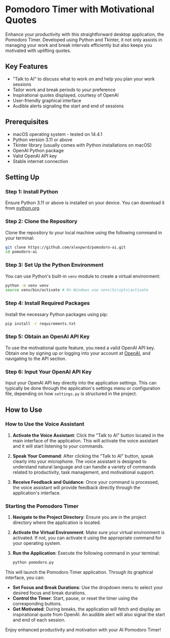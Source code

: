 # Pomodoro Timer with Motivational Quotes

Enhance your productivity with this straightforward desktop application, the Pomodoro Timer. Developed using Python and Tkinter, it not only assists in managing your work and break intervals efficiently but also keeps you motivated with uplifting quotes.

## Key Features

- "Talk to AI" to discuss what to work on and help you plan your work sessions
- Tailor work and break periods to your preference
- Inspirational quotes displayed, courtesy of OpenAI
- User-friendly graphical interface
- Audible alerts signaling the start and end of sessions

## Prerequisites

- macOS operating system - tested on 14.4.1
- Python version 3.11 or above
- Tkinter library (usually comes with Python installations on macOS)
- OpenAI Python package
- Valid OpenAI API key
- Stable internet connection

## Setting Up

### Step 1: Install Python

Ensure Python 3.11 or above is installed on your device. You can download it from [python.org](https://www.python.org/downloads/).

### Step 2: Clone the Repository

Clone the repository to your local machine using the following command in your terminal:

```bash
git clone https://github.com/alexpwrd/pomodoro-ai.git
cd pomodoro-ai
```

### Step 3: Set Up the Python Environment

You can use Python's built-in `venv` module to create a virtual environment:

```bash
python -m venv venv
source venv/bin/activate # On Windows use venv\Scripts\activate
```

### Step 4: Install Required Packages

Install the necessary Python packages using pip:

```bash
pip install -r requirements.txt
```

### Step 5: Obtain an OpenAI API Key

To use the motivational quote feature, you need a valid OpenAI API key. Obtain one by signing up or logging into your account at [OpenAI](https://www.openai.com/), and navigating to the API section.

### Step 6: Input Your OpenAI API Key

Input your OpenAI API key directly into the application settings. This can typically be done through the application's settings menu or configuration file, depending on how `settings.py` is structured in the project.

## How to Use

### How to Use the Voice Assistant

1. **Activate the Voice Assistant**: Click the "Talk to AI" button located in the main interface of the application. This will activate the voice assistant and it will start listening to your commands.

2. **Speak Your Command**: After clicking the "Talk to AI" button, speak clearly into your microphone. The voice assistant is designed to understand natural language and can handle a variety of commands related to productivity, task management, and motivational support.

3. **Receive Feedback and Guidance**: Once your command is processed, the voice assistant will provide feedback directly through the application's interface. 

### Starting the Pomodoro Timer

1. **Navigate to the Project Directory**: Ensure you are in the project directory where the application is located.

2. **Activate the Virtual Environment**: Make sure your virtual environment is activated. If not, you can activate it using the appropriate command for your operating system.

3. **Run the Application**: Execute the following command in your terminal:
   ```bash
   python pomodoro.py
   ```

This will launch the Pomodoro Timer application. Through its graphical interface, you can:

- **Set Focus and Break Durations**: Use the dropdown menu to select your desired focus and break durations.
- **Control the Timer**: Start, pause, or reset the timer using the corresponding buttons.
- **Get Motivated**: During breaks, the application will fetch and display an inspirational quote from OpenAI. An audible alert will also signal the start and end of each session.

Enjoy enhanced productivity and motivation with your AI Pomodoro Timer!

